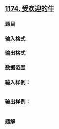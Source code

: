## [1174. 受欢迎的牛](https://www.acwing.com/problem/content/solution/1176/1/)

### 题目

### 输入格式

### 输出格式

### 数据范围

### 输入样例：

```

```

### 输出样例：

```

```

### 题解